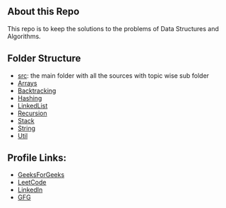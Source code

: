 ## About this Repo

This repo is to keep the solutions to the problems of Data Structures and Algorithms.

## Folder Structure

- [src](/src): the main folder with all the sources with topic wise sub folder
- [Arrays](/src/Arrays/)
- [Backtracking](/src/Backtracking/)
- [Hashing](/src/Hashing/)
- [LinkedList](/src/LinkedList/)
- [Recursion](/src/Recursion/)
- [Stack](/src/Recursion/)
- [String](/src/String/)
- [Util](/src/Util/)

## Profile Links:

- [GeeksForGeeks](https://auth.geeksforgeeks.org/user/agarwalkrishnanshu/practice)
- [LeetCode](https://leetcode.com/agarwalkrishnanshu/)
- [LinkedIn](https://www.linkedin.com/in/krishnanshu-agarwal/)
- <a href="https://auth.geeksforgeeks.org/user/agarwalkrishnanshu/practice" target="_blank">GFG</a>

